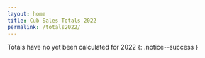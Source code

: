 ```yaml
---
layout: home
title: Cub Sales Totals 2022
permalink: /totals2022/
---
```


Totals have no yet been calculated for 2022
{: .notice--success }

